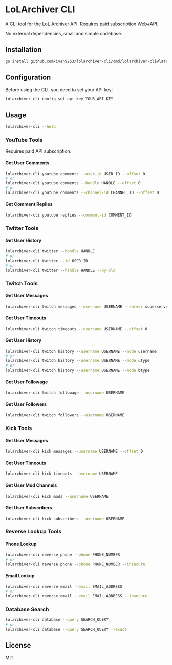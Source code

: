 # LoLArchiver CLI

A CLI tool for the [LoL Archiver API](https://lolarchiver.com/). Requires paid subscription [Web+API](https://lolarchiver.com/subscription).

No external dependencies, small and simple codebase.

## Installation

```bash
go install github.com/ivan9253/lolarchiver-cli/cmd/lolarchiver-cli@latest
```

## Configuration

Before using the CLI, you need to set your API key:

```bash
lolarchiver-cli config set-api-key YOUR_API_KEY
```

## Usage

```bash
lolarchiver-cli --help
```

### YouTube Tools

Requires paid API subscription.

#### Get User Comments

```bash
lolarchiver-cli youtube comments --user-id USER_ID --offset 0
# or
lolarchiver-cli youtube comments --handle HANDLE --offset 0
# or
lolarchiver-cli youtube comments --channel-id CHANNEL_ID --offset 0
```

#### Get Comment Replies

```bash
lolarchiver-cli youtube replies --comment-id COMMENT_ID
```

### Twitter Tools

#### Get User History

```bash
lolarchiver-cli twitter --handle HANDLE
# or
lolarchiver-cli twitter --id USER_ID
# or
lolarchiver-cli twitter --handle HANDLE --by-old
```

### Twitch Tools

#### Get User Messages

```bash
lolarchiver-cli twitch messages --username USERNAME --server superserver2 --offset 0
```

#### Get User Timeouts

```bash
lolarchiver-cli twitch timeouts --username USERNAME --offset 0
```

#### Get User History

```bash
lolarchiver-cli twitch history --username USERNAME --mode username
# or
lolarchiver-cli twitch history --username USERNAME --mode utype
# or
lolarchiver-cli twitch history --username USERNAME --mode btype
```

#### Get User Followage

```bash
lolarchiver-cli twitch followage --username USERNAME
```

#### Get User Followers

```bash
lolarchiver-cli twitch followers --username USERNAME
```

### Kick Tools

#### Get User Messages

```bash
lolarchiver-cli kick messages --username USERNAME --offset 0
```

#### Get User Timeouts

```bash
lolarchiver-cli kick timeouts --username USERNAME
```

#### Get User Mod Channels

```bash
lolarchiver-cli kick mods --username USERNAME
```

#### Get User Subscribers

```bash
lolarchiver-cli kick subscribers --username USERNAME
```

### Reverse Lookup Tools

#### Phone Lookup

```bash
lolarchiver-cli reverse phone --phone PHONE_NUMBER
# or
lolarchiver-cli reverse phone --phone PHONE_NUMBER --insecure
```

#### Email Lookup

```bash
lolarchiver-cli reverse email --email EMAIL_ADDRESS
# or
lolarchiver-cli reverse email --email EMAIL_ADDRESS --insecure
```

### Database Search

```bash
lolarchiver-cli database --query SEARCH_QUERY
# or
lolarchiver-cli database --query SEARCH_QUERY --exact
```

## License

MIT 
